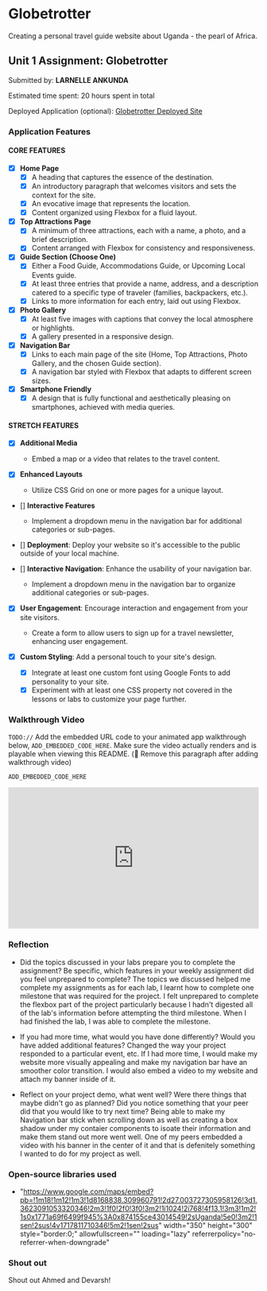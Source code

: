 # Globetrotter
Creating a personal travel guide website about Uganda - the pearl of Africa.

## Unit 1 Assignment: Globetrotter

Submitted by: **LARNELLE ANKUNDA**

Estimated time spent: 20 hours spent in total

Deployed Application (optional): [Globetrotter Deployed Site](ADD_LINK_HERE)

### Application Features

#### CORE FEATURES

- [x] **Home Page**
  - [x] A heading that captures the essence of the destination.
  - [x] An introductory paragraph that welcomes visitors and sets the context for the site.
  - [x] An evocative image that represents the location.
  - [x] Content organized using Flexbox for a fluid layout.

- [x] **Top Attractions Page**
  - [x] A minimum of three attractions, each with a name, a photo, and a brief description.
  - [x] Content arranged with Flexbox for consistency and responsiveness.

- [x] **Guide Section (Choose One)**
  - [x] Either a Food Guide, Accommodations Guide, or Upcoming Local Events guide.
  - [x] At least three entries that provide a name, address, and a description catered to a specific type of traveler (families, backpackers, etc.).
  - [x] Links to more information for each entry, laid out using Flexbox.

- [x] **Photo Gallery**
  - [x] At least five images with captions that convey the local atmosphere or highlights.
  - [x] A gallery presented in a responsive design.

- [x] **Navigation Bar**
  - [x] Links to each main page of the site (Home, Top Attractions, Photo Gallery, and the chosen Guide section).
  - [x] A navigation bar styled with Flexbox that adapts to different screen sizes.  

- [x] **Smartphone Friendly**
  - [x] A design that is fully functional and aesthetically pleasing on smartphones, achieved with media queries.

#### STRETCH FEATURES

- [x] **Additional Media**
  - Embed a map or a video that relates to the travel content.

- [x] **Enhanced Layouts**
  - Utilize CSS Grid on one or more pages for a unique layout.

- [] **Interactive Features**
  - Implement a dropdown menu in the navigation bar for additional categories or sub-pages.

- [] **Deployment**: Deploy your website so it's accessible to the public outside of your local machine. 

- [] **Interactive Navigation**: Enhance the usability of your navigation bar.
  - Implement a dropdown menu in the navigation bar to organize additional categories or sub-pages.

- [x] **User Engagement**: Encourage interaction and engagement from your site visitors.
  - Create a form to allow users to sign up for a travel newsletter, enhancing user engagement.

- [x] **Custom Styling**: Add a personal touch to your site's design.
  - [x] Integrate at least one custom font using Google Fonts to add personality to your site.
  - [x] Experiment with at least one CSS property not covered in the lessons or labs to customize your page further.

### Walkthrough Video

`TODO://` Add the embedded URL code to your animated app walkthrough below, `ADD_EMBEDDED_CODE_HERE`. Make sure the video actually renders and is playable when viewing this README. (🚫 Remove this paragraph after adding walkthrough video)

`ADD_EMBEDDED_CODE_HERE`
<div style="position: relative; padding-bottom: 56.25%; height: 0;"><iframe src="https://www.loom.com/embed/a048d0b8de0e42f38bbc0336c43241ad?sid=3bc63e51-2d18-4e28-ae52-31015acf089e" frameborder="0" webkitallowfullscreen mozallowfullscreen allowfullscreen style="position: absolute; top: 0; left: 0; width: 100%; height: 100%;"></iframe></div>

### Reflection

* Did the topics discussed in your labs prepare you to complete the assignment? Be specific, which features in your weekly assignment did you feel unprepared to complete?
The topics we discussed helped me complete my assignments as for each lab, I learnt how to complete one milestone that was required for the project. I felt unprepared to complete the flexbox part of the project particularly because I hadn't digested all of the lab's information before attempting the third milestone. When I had finished the lab, I was able to complete the milestone.

* If you had more time, what would you have done differently? Would you have added additional features? Changed the way your project responded to a particular event, etc.
If I had more time, I would make my website more visually appealing and make my navigation bar have an smoother color transition. I would also embed a video to my website and attach my banner inside of it. 

* Reflect on your project demo, what went well? Were there things that maybe didn't go as planned? Did you notice something that your peer did that you would like to try next time?
Being able to make my Navigation bar stick when scrolling down as well as creating a box shadow under my contaier components to isoate their information and make them stand out more went well. One of my peers embedded a video with his banner in the center of it and that is defenitely something I wanted to do for my project as well.

### Open-source libraries used

- "https://www.google.com/maps/embed?pb=!1m18!1m12!1m3!1d8168838.309960791!2d27.003727305958126!3d1.3623091053320346!2m3!1f0!2f0!3f0!3m2!1i1024!2i768!4f13.1!3m3!1m2!1s0x1771a69f6499f945%3A0x874155ce43014549!2sUganda!5e0!3m2!1sen!2sus!4v1717811710346!5m2!1sen!2sus" width="350" height="300" style="border:0;" allowfullscreen="" loading="lazy" referrerpolicy="no-referrer-when-downgrade"

### Shout out
Shout out Ahmed and Devarsh!
